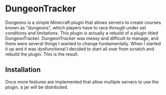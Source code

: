 # DungeonTracker

Dungeons is a simple Minecraft plugin that allows servers to create courses known as "dungeons", which players have to race through under set conditions and limitations. This plugin is actually a rebuild of a plugin titled DungeonTracker. DungeonTracker was messy and difficult to manage, and there were several things I wanted to change fundamentally. When I started it up and it was dysfunctional I decided to start all over from scratch and rebuild the plugin. This is the result.

## Installation

Once more features are implemented that allow multiple servers to use the plugin, a jar will be distributed.
